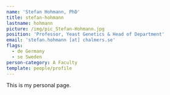 ```yaml
---
name: 'Stefan Hohmann, PhD'
title: stefan-hohmann
lastname: hohmann
picture: /img/pic_Stefan-Hohmann.jpg
position: 'Professor, Yeast Genetics & Head of Department'
email: 'stefan.hohmann [at] chalmers.se'
flags:
  - de Germany
  - se Sweden
person-category: A Faculty
template: people/profile
---
```

This is my personal page.
